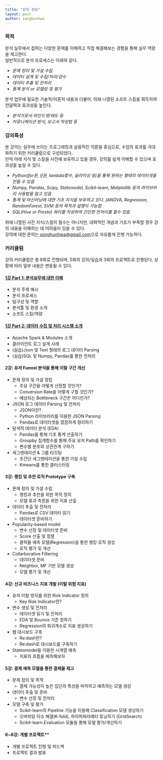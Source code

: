 ```yaml
---
title: "강의 정보"
layout: post
author: songhunhwa
---
```


### 목적
분석 실무에서 접하는 다양한 문제를 이해하고 직접 해결해보는 경험을 통해 실무 역량을 제고한다.   
일반적으로 분석 프로세스는 아래와 같다.  
- *문제 정의 및 가설 수립*
- *데이터 설계 및 수집/처리/검수*
- *데이터 추출 및 전처리*
- *통계 분석 or 모델링 및 평가*

분석 업무에 필요한 기술적/이론적 내용과 더불어, 아래 나열된 소프트 스킬을 획득하여 전달력과 효과성을 높인다.  
- *분석가로서 마인드셋/태도 등*
- *커뮤니케이션 방식, 보고서 작성법 등*

### 강의특성  
본 강의는 실무에 쓰이는 프로그래밍과 실용적인 이론을 중심으로, 수업의 효과를 극대화하기 위한 커리큘럼으로 구성되었다.   
만약 아래 지식 및 스킬을 사전에 보유하고 있을 경우, 강의를 쉽게 이해할 수 있으며 효과성을 높일 수 있다.  
- *Python(for문, if문, lambda함수, 슬라이싱 등)을 통해 원하는 형태의 데이터셋을 만들 수 있음*
- *Numpy, Pandas, Scipy, Statsmodel, Scikit-learn, Matplotlib 등의 라이브러리 사용법을 알고 있음*
- *통계 및 머신러닝에 대한 기초 지식을 보유하고 있다. (ANOVA, Regression, RandomForest, SVM 등의 목적과 설명이 가능함*
- *SQL(Hive or Presto) 쿼리를 작성하여 간단한 전처리를 할수 있음*

위에 나열된 사전 지식/스킬이 필수는 아니지만, 대략적인 개념과 기초가 부족할 경우 강의 내용을 이해하는 데 어려움이 있을 수 있다.  
강의에 대한 문의는 <songhunhwa@gmail.com>으로 자유롭게 진행 가능하다.  

### 커리큘럼
강의 커리큘럼은 총 8회로 진행되며, 5회의 강의/실습과 3회의 프로젝트로 진행된다. 상황에 따라 일부 내용은 변동될 수 있다.

#### [1강 Part 1: 분석실무에 대한 이해](https://songhunhwa.github.io/2017/10/24/da-python-concept.html)
- 분석 주제 예시
- 분석 프로세스
- 팀구성 및 역할
- 분석툴 및 환경 소개
- 소프트 스킬/역량
	
#### [1강 Part 2: 데이터 수집 및 처리 시스템 소개](https://songhunhwa.github.io/2017/11/16/da-python-intro_p2.html)
- Apache Spark & Modules 소개
- 클라이언트 로그 설계 사례 
- (실습)Json 및 Text 형태의 로그 데이터 Parsing
- (실습)SQL 및 Numpy, Pandas를 통한 전처리 
	
#### 2강: 유저 Funnel 분석을 통해 이탈 구간 개선
- 문제 정의 및 가설 정립
	- 주요 구간을 어떻게 선정할 것인가?
	- Conversion Rate을 어떻게 구할 것인가?
	- 예상되는 Bottleneck 구간은 어디인가?
- JSON 로그 데이터 Parsing 및 전처리
	- JSON이란?
	- Python 라이브러리를 이용한 JSON Parsing
	- Pandas로 데이터셋을 깔끔하게 정리하기 
- 탐색적 데이터 분석 (EDA)
	- Pandas를 통해 기초 통계 산출하기
	- Groupby 집계함수를 통해 주요 유저 Path를 확인하기
	- 변수별 분포와 상관관계 구하기
- 세그멘테이션 & 그룹 타깃팅
	- 초간단 세그멘테이션을 통한 가설 수립
	- Kmeans를 통한 클러스터링
		
#### 3강: 랭킹 및 추천 로직 Prototype 구축
- 문제 정의 및 가설 수립
	- 랭킹과 추천을 위한 목적 정의
	- 모델 효과 측정을 위한 지표 산출
- 데이터 추출 및 전처리
	- Pandas로 CSV 데이터 읽기
	- 데이터셋 준비하기
- Popularity-based model
	- 변수 선정 및 데이터셋 준비
	- Score 산출 및 정렬	
	- 클릭율 예측 모델(Regression)을 통한 랭킹 로직 생성
	- 로직 평가 및 개선
- Collarborative Filtering
	- 데이터셋 준비
	- Neighbor, MF 기반 모델 생성
	- 모델 평가 및 개선
		
#### 4강: 신규 비즈니스 지표 개발 (이탈 위험 지표)
- 유저 이탈 방지를 위한 Risk Indicator 정의
	- Key Risk Indicator란?
- 변수 생성 및 전처리
	- 데이터셋 읽기 및 전처리
	- EDA 및 Bounce 기준 정하기
	- Regression의 회귀계수로 지표 생성하기
- 웹 대시보드 구축
	- Re:dash란?
	- Re:dash로 대시보드를 구축하기
- Statesmodel을 이용한 시계열 예측
	- 지표의 흐름을 예측해보자
		
#### 5강: 결제 예측 모델을 통한 결제율 제고
- 문제 정의 및 목적
	- 결제 가능성이 높은 집단의 특성을 파악하고 예측하는 모델 생성
- 데이터 추출 및 준비
	- 변수 선정 및 전처리
- 모델 구축 및 평가
	- Scikit-learn의 Pipeline 기능을 이용해 Classification 모델 생성하기
	- 오버피팅 이슈 해결(K-fold), 하이퍼파라메터 튜닝하기 (GridSearch)      
	- Scikit-learn.Evaluation 모듈을 통해 모델 평가/개선하기  
		
#### 6~8강: 개별 프로젝트**  
- 개별 프로젝트 진행 및 피드백
- 프로젝트 결과 발표
